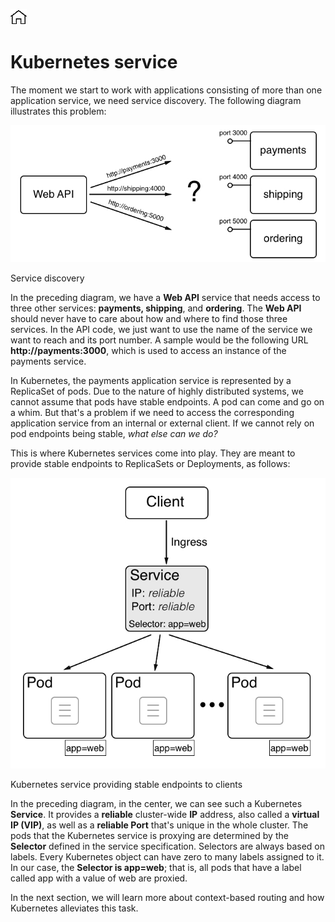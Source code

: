 [![Home](../../img/home.png)](../M-11/README.md)
# Kubernetes service

The moment we start to work with applications consisting of more than one application service, we need service discovery. The following diagram illustrates this problem:

![KS](./img/m12-k-ks_1.png)

Service discovery

In the preceding diagram, we have a **Web API** service that needs access to three other services: **payments, shipping**, and **ordering**. The **Web API** should never have to care about how and where to find those three services. In the API code, we just want to use the name of the service we want to reach and its port number. A sample would be the following URL **http://payments:3000**, which is used to access an instance of the payments service. 

In Kubernetes, the payments application service is represented by a ReplicaSet of pods. Due to the nature of highly distributed systems, we cannot assume that pods have stable endpoints. A pod can come and go on a whim. But that's a problem if we need to access the corresponding application service from an internal or external client. If we cannot rely on pod endpoints being stable, *what else can we do?*

This is where Kubernetes services come into play. They are meant to provide stable endpoints to ReplicaSets or Deployments, as follows:

![KS](./img/m12-k-ks_2.png)

Kubernetes service providing stable endpoints to clients

In the preceding diagram, in the center, we can see such a Kubernetes **Service**. It provides a **reliable** cluster-wide **IP** address, also called a **virtual IP (VIP)**, as well as a **reliable Port** that's unique in the whole cluster. The pods that the Kubernetes service is proxying are determined by the **Selector** defined in the service specification. Selectors are always based on labels. Every Kubernetes object can have zero to many labels assigned to it. In our case, the **Selector is app=web**; that is, all pods that have a label called app with a value of web are proxied.

In the next section, we will learn more about context-based routing and how Kubernetes alleviates this task.